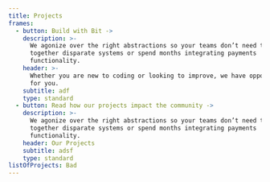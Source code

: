 ```yaml
---
title: Projects
frames:
  - button: Build with Bit ->
    description: >-
      We agonize over the right abstractions so your teams don’t need to stitch
      together disparate systems or spend months integrating payments
      functionality.
    header: >-
      Whether you are new to coding or looking to improve, we have opportunities
      for you.
    subtitle: adf
    type: standard
  - button: Read how our projects impact the community ->
    description: >-
      We agonize over the right abstractions so your teams don’t need to stitch
      together disparate systems or spend months integrating payments
      functionality.
    header: Our Projects
    subtitle: adsf
    type: standard
listOfProjects: Bad
---
```


